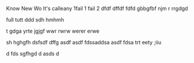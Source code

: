 Know
New
Wo
It's calleany 
1fail 1
 fail 2
dfdf
dffdf
fdfd
gbbgfbf
njm
r
rrgdgd

full
tutt
ddd
sdh
hmhmh


t
gdga
yrte
jgjgf
wwr 
rwrw
werer
erwe

sh
hghgfh
dsfsdf
dffg
asdf
asdf
fdssaddsa
asdf
fdsa
trt
eety
;iiu

d
fds
sgfhgd
d
asds
d



